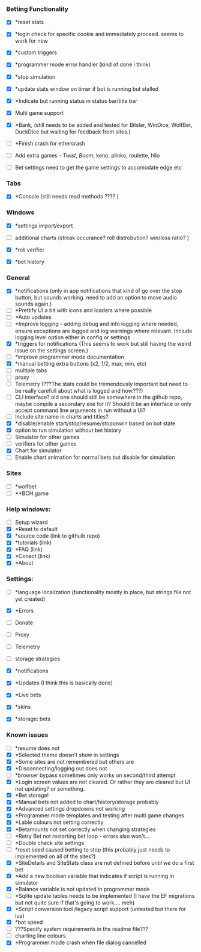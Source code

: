 ### Betting Functionality
- [x] *reset stats
- [x] *login check for specific cookie and immediately proceed. seems to work for now
- [x] *custom triggers
- [x] *programmer mode error handler (kind of done i think)
- [x] *stop simulation
- [x] *update stats window on timer if bot is running but stalled
- [x] *Indicate but running status in status bar/title bar
- [x] Multi game support
- [x] *Bank, (still needs to be added and tested for Bitsler, WinDice, WolfBet, DuckDice but waiting for feedback from sites.)
- [ ] *Finish crash for ethercrash
- [ ] Add extra games - _Twist_, _Boom_, keno, plinko, roulette, hilo
- [ ] Bet settings need to get the game settings to accomodate edge etc

	
### Tabs
- [x] *Console (still needs read methods ???? )

### Windows
- [x] *settings import/export
- [ ] additional charts (streak occurance? roll distrobution? win/loss ratio? )
- [x] *roll verifier
- [x] *bet history


### General
- [x] *notifications (only in app notifications that kind of go over the stop button, but sounds working. need to add an option to move audio sounds again.)
- [ ] *Prettify UI a bit with icons and loaders where possible
- [ ] *Auto updates	
- [ ] *Improve logging - adding debug and info logging where needed, ensure exceptions are logged and log warnings where relevant. Include logging level option either in config or settings
- [x] *triggers for notifications (This seems to work but still having the weird issue on the settings screen.)
- [ ] *improve programmer mode documentation
- [x] *manual betting extra buttons (x2, 1/2, max, min, etc)
- [ ] multiple tabs
- [ ] proxy
- [ ] Telemetry (???The stats could be tremendously important but need to be really carefull about what is logged and how.???)
- [ ] CLI interface? old one should still be somewhere in the github repo, maybe compile a secondary exe for it? Should it be an interface or only accept command line arguments in run without a UI?
- [ ] Include site name in charts and titles?
- [x] *disable/enable start/stop/resume/stoponwin based on bot state
- [x] option to run simulation without bet history
- [ ] Simulator for other games
- [ ] verifiers for other games
- [x] Chart for simulator
- [ ] Enable chart animation for normal bets but disable for simulation

### Sites
- [ ] *wolfbet
- [ ] **BCH.game

### Help windows:
- [ ] Setup wizard
- [x] *Reset to default
- [x] *source code (link to githuib repo)
- [x] *tutorials (link)
- [x] *FAQ (link)
- [x] *Conact (link)
- [x] *About

### Settings: 
- [ ] *language localization (functionality mostly in place, but strings file not yet created)
- [x] *Errors
- [ ] Donate
- [ ] Proxy
- [ ] Telemetry
- [ ] storage strategies
- [x] *notifications
- [x] *Updates (I think this is basically done)
- [x] *Live bets
- [x] *skins
- [x] *storage: bets


### Known issues
- [ ] *resume does not
- [x] *Selected theme doesn't show in settings
- [x] *Some sites are not remembered but others are
- [x] *Disconnecting/logging out does not
- [ ] *browser bypass sometimes only works on second/third attempt
- [x] *Login screen values are not cleared. Or rather they are cleared but UI not updating? or something.
- [x] *Bet storage!
- [x] *Manual bets not added to chart/history/storage probably
- [x] *Advanced settings dropdowns not working
- [x] *Programmer mode templates and testing after multi game changes
- [x] *Lable colours not setting correctly
- [x] *Betamounts not set correctly when changing strategies
- [ ] *Retry Bet not restarting bet loop - errors also won't...
- [ ] *Double check site settings
- [ ] *reset seed caused betting to stop (this probably just needs to implemented on all of the sites?)
- [x] *SiteDetails and SiteStats class are not defined before until we do a first bet
- [x] *Add a new boolean variable that indicates if script is running in simulator
- [x] *Balance variable is not updated in programmer mode
- [ ] *Sqlite update tables needs to be implemented (I have the EF migrations but not quite sure if that's going to work.... meh)
- [x] *Script conversion tool /legacy script support (untested but there for lua)
- [x] *bot speed
- [ ] ???Specify system requirements in the readme file???
- [ ] charting line colours
- [x] *Programmer mode crash when file dialog cancelled
